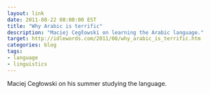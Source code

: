 ```yaml
---
layout: link
date: 2011-08-22 08:00:00 EST
title: "Why Arabic is terrific"
description: "Maciej Cegłowski on learning the Arabic language."
target: http://idlewords.com/2011/08/why_arabic_is_terrific.htm
categories: blog
tags:
- language
- linguistics
---
```


Maciej Cegłowski on his summer studying the language.
